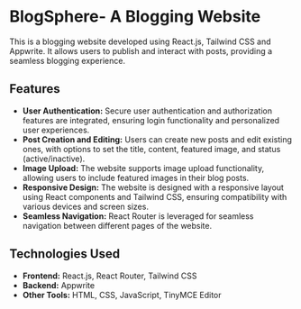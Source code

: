 # BlogSphere- A Blogging Website

This is a blogging website developed using React.js, Tailwind CSS and Appwrite. It allows users to publish and interact with posts, providing a seamless blogging experience.

## Features

- **User Authentication:** Secure user authentication and authorization features are integrated, ensuring login functionality and personalized user experiences.
- **Post Creation and Editing:** Users can create new posts and edit existing ones, with options to set the title, content, featured image, and status (active/inactive).
- **Image Upload:** The website supports image upload functionality, allowing users to include featured images in their blog posts.
- **Responsive Design:** The website is designed with a responsive layout using React components and Tailwind CSS, ensuring compatibility with various devices and screen sizes.
- **Seamless Navigation:** React Router is leveraged for seamless navigation between different pages of the website.

## Technologies Used

- **Frontend:** React.js, React Router, Tailwind CSS
- **Backend:** Appwrite
- **Other Tools:** HTML, CSS, JavaScript, TinyMCE Editor



